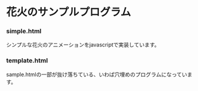 花火のサンプルプログラム
===

### simple.html

シンプルな花火のアニメーションをjavascriptで実装しています。

### template.html

sample.htmlの一部が抜け落ちている、いわば穴埋めのプログラムになっています。
